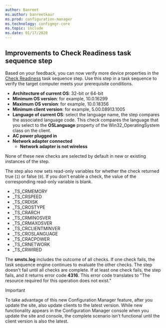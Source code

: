 ```yaml
---
author: Banreet
ms.author: banreetkaur
ms.prod: configuration-manager
ms.technology: configmgr-core
ms.topic: include
ms.date: 01/17/2020
---
```


## <a name="bkmk_tsready"></a> Improvements to Check Readiness task sequence step

<!--6005561-->

Based on your feedback, you can now verify more device properties in the [Check Readiness](../../../../../osd/understand/task-sequence-steps.md#BKMK_CheckReadiness) task sequence step. Use this step in a task sequence to verify the target computer meets your prerequisite conditions.

- **Architecture of current OS**: 32-bit or 64-bit
- **Minimum OS version**: for example, 10.0.16299
- **Maximum OS version**: for example, 10.0.18356
- **Minimum client version**: for example, 5.00.08913.1005
- **Language of current OS**: select the language name, the step compares the associated language code. This check compares the language that you select to the **OSLanguage** property of the Win32_OperatingSystem class on the client.
- **AC power plugged in**
- **Network adapter connected**
  - **Network adapter is not wireless**

None of these new checks are selected by default in new or existing instances of the step.

The step also now sets read-only variables for whether the check returned true (`1`) or false (`0`). If you don't enable a check, the value of the corresponding read-only variable is blank.

- _TS_CRMEMORY
- _TS_CRSPEED
- _TS_CRDISK
- _TS_CROSTYPE
- _TS_CRARCH
- _TS_CRMINOSVER
- _TS_CRMAXOSVER
- _TS_CRCLIENTMINVER
- _TS_CROSLANGUAGE
- _TS_CRACPOWER
- _TS_CRNETWORK
- _TS_CRWIRED

The **smsts.log** includes the outcome of all checks. If one check fails, the task sequence engine continues to evaluate the other checks. The step doesn't fail until all checks are complete. If at least one check fails, the step fails, and it returns error code **4316**. This error code translates to "The resource required for this operation does not exist."

> [!IMPORTANT]
> To take advantage of this new Configuration Manager feature, after you update the site, also update clients to the latest version. While new functionality appears in the Configuration Manager console when you update the site and console, the complete scenario isn't functional until the client version is also the latest.
